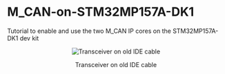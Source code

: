 # M_CAN-on-STM32MP157A-DK1
Tutorial to enable and use the two M_CAN IP cores on the STM32MP157A-DK1 dev kit
<p align="center">
<img src="https://github.com/hartkopp/M_CAN-on-STM32MP157A-DK1/blob/master/pictures/MCAN-TRX-Hardware.jpg" alt="Transceiver on old IDE cable"/>
</p>
<p align="center">
Transceiver on old IDE cable
</p>
